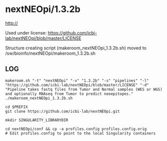 nextNEOpi/1.3.2b
========================

<http://>

Used under license:
https://github.com/icbi-lab/nextNEOpi/blob/master/LICENSE


Structure creating script (makeroom_nextNEOpi_1.3.2b.sh) moved to /sw/bioinfo/nextNEOpi/makeroom_1.3.2b.sh

LOG
---

    makeroom.sh "-t" "nextNEOpi" "-v" "1.3.2b" "-s" "pipelines" "-l" "https://github.com/icbi-lab/nextNEOpi/blob/master/LICENSE" "-d" "Pipeline takes fastq files from Tumor and Normal samples (WES or WGS) and optionally RNAseq from Tumor to predict neoepitopes."
    ./makeroom_nextNEOpi_1.3.2b.sh
    
    cd $PREFIX
    git clone https://github.com/icbi-lab/nextNEOpi.git
    
    mkdir SINGULARITY_LIBRARYDIR
    
    cd nextNEOpi/conf && cp -a profiles.config profiles.config.orig
    # Edit profiles.config to point to the local Singularity containers

    

    

